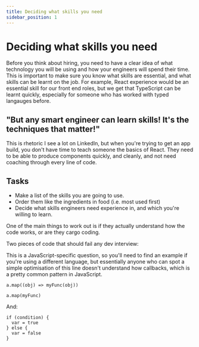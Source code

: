 ```yaml
---
title: Deciding what skills you need
sidebar_position: 1
---
```


# Deciding what skills you need

Before you think about hiring, you need to have a clear idea of what technology you will be using and how your engineers will spend their time. This is important to make sure you know what skills are essential, and what skills can be learnt on the job. For example, React experience would be an essential skill for our front end roles, but we get that TypeScript can be learnt quickly, especially for someone who has worked with typed langauges before.

## "But any smart engineer can learn skills! It's the techniques that matter!"

This is rhetoric I see a lot on LinkedIn, but when you're trying to get an app build, you don't have time to teach someone the basics of React. They need to be able to produce components quickly, and cleanly, and not need coaching through every line of code.

## Tasks

* Make a list of the skills you are going to use.
* Order them like the ingredients in food (i.e. most used first)
* Decide what skills engineers need experience in, and which you're willing to learn.







One of the main things to work out is if they actually understand how the code works, or are they cargo coding.



Two pieces of code that should fail any dev interview:

This is a JavaScript-specific question, so you'll need to find an example if you're using a different language, but essentially anyone who can spot a simple optimisation of this line doesn't understand how callbacks, which is a pretty common pattern in JavaScript.
```
a.map((obj) => myFunc(obj))
```

```
a.map(myFunc)
````

And:


```
if (condition) {
  var = true
} else {
  var = false
}
```
